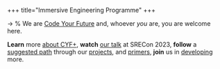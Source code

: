 +++
title="Immersive Engineering Programme"
+++

-> % We are [Code Your Future](https://codeyourfuture.io) and, whoever _you_ are, you are welcome here.

**Learn** more [about CYF+](/about), **watch** [our talk](https://www.youtube.com/watch?v=bRatSl8BKGc) at SRECon 2023, **follow** a [suggested path](/versions/1-0-0) through our [projects](/projects), and [primers](/primers/), **join** us in [developing](/about/contributing) more.
